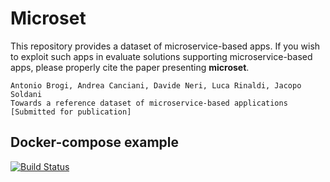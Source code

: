 # Microset

This repository provides a dataset of microservice-based apps. If you wish to exploit such apps in evaluate solutions supporting microservice-based apps, please properly cite the paper presenting **microset**.
```
Antonio Brogi, Andrea Canciani, Davide Neri, Luca Rinaldi, Jacopo Soldani
Towards a reference dataset of microservice-based applications
[Submitted for publication]
```

## Docker-compose example
[![Build Status](https://travis-ci.org/di-unipi-socc/microset.svg?branch=master)](https://travis-ci.org/di-unipi-socc/microset)
